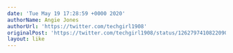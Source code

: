 ```yaml
---
date: 'Tue May 19 17:28:59 +0000 2020'
authorName: Angie Jones
authorUrl: 'https://twitter.com/techgirl1908'
originalPost: 'https://twitter.com/techgirl1908/status/1262797410822090753'
layout: like
---
```

